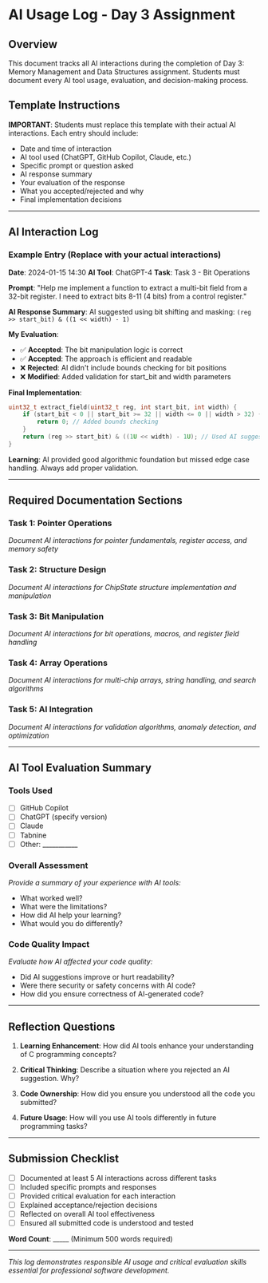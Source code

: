 # AI Usage Log - Day 3 Assignment

## Overview
This document tracks all AI interactions during the completion of Day 3: Memory Management and Data Structures assignment. Students must document every AI tool usage, evaluation, and decision-making process.

## Template Instructions
**IMPORTANT**: Students must replace this template with their actual AI interactions. Each entry should include:
- Date and time of interaction
- AI tool used (ChatGPT, GitHub Copilot, Claude, etc.)
- Specific prompt or question asked
- AI response summary
- Your evaluation of the response
- What you accepted/rejected and why
- Final implementation decisions

---

## AI Interaction Log

### Example Entry (Replace with your actual interactions)

**Date**: 2024-01-15 14:30
**AI Tool**: ChatGPT-4
**Task**: Task 3 - Bit Operations

**Prompt**: "Help me implement a function to extract a multi-bit field from a 32-bit register. I need to extract bits 8-11 (4 bits) from a control register."

**AI Response Summary**:
AI suggested using bit shifting and masking: `(reg >> start_bit) & ((1 << width) - 1)`

**My Evaluation**:
- ✅ **Accepted**: The bit manipulation logic is correct
- ✅ **Accepted**: The approach is efficient and readable
- ❌ **Rejected**: AI didn't include bounds checking for bit positions
- ❌ **Modified**: Added validation for start_bit and width parameters

**Final Implementation**:
```c
uint32_t extract_field(uint32_t reg, int start_bit, int width) {
    if (start_bit < 0 || start_bit >= 32 || width <= 0 || width > 32) {
        return 0; // Added bounds checking
    }
    return (reg >> start_bit) & ((1U << width) - 1U); // Used AI suggestion with unsigned literal
}
```

**Learning**: AI provided good algorithmic foundation but missed edge case handling. Always add proper validation.

---

## Required Documentation Sections

### Task 1: Pointer Operations
*Document AI interactions for pointer fundamentals, register access, and memory safety*

### Task 2: Structure Design
*Document AI interactions for ChipState structure implementation and manipulation*

### Task 3: Bit Manipulation
*Document AI interactions for bit operations, macros, and register field handling*

### Task 4: Array Operations
*Document AI interactions for multi-chip arrays, string handling, and search algorithms*

### Task 5: AI Integration
*Document AI interactions for validation algorithms, anomaly detection, and optimization*

---

## AI Tool Evaluation Summary

### Tools Used
- [ ] GitHub Copilot
- [ ] ChatGPT (specify version)
- [ ] Claude
- [ ] Tabnine
- [ ] Other: ___________

### Overall Assessment
*Provide a summary of your experience with AI tools:*
- What worked well?
- What were the limitations?
- How did AI help your learning?
- What would you do differently?

### Code Quality Impact
*Evaluate how AI affected your code quality:*
- Did AI suggestions improve or hurt readability?
- Were there security or safety concerns with AI code?
- How did you ensure correctness of AI-generated code?

---

## Reflection Questions

1. **Learning Enhancement**: How did AI tools enhance your understanding of C programming concepts?

2. **Critical Thinking**: Describe a situation where you rejected an AI suggestion. Why?

3. **Code Ownership**: How did you ensure you understood all the code you submitted?

4. **Future Usage**: How will you use AI tools differently in future programming tasks?

---

## Submission Checklist

- [ ] Documented at least 5 AI interactions across different tasks
- [ ] Included specific prompts and responses
- [ ] Provided critical evaluation for each interaction
- [ ] Explained acceptance/rejection decisions
- [ ] Reflected on overall AI tool effectiveness
- [ ] Ensured all submitted code is understood and tested

**Word Count**: _____ (Minimum 500 words required)

---

*This log demonstrates responsible AI usage and critical evaluation skills essential for professional software development.*

